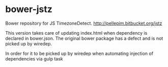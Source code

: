 bower-jstz
==========

Bower repository for JS TimezoneDetect. http://pellepim.bitbucket.org/jstz

This version takes care of updating index.html when dependency is declared in bower.json. The original bower package has a defect and is not picked up by wiredep.

In order for it to be picked up by wiredep when automating injection of dependencies via gulp task
